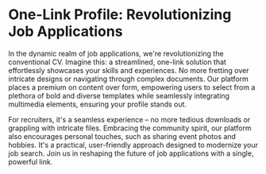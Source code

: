 
# One-Link Profile: Revolutionizing Job Applications
In the dynamic realm of job applications, we're revolutionizing the conventional CV. Imagine this: a streamlined, one-link solution that effortlessly showcases your skills and experiences. No more fretting over intricate designs or navigating through complex documents. Our platform places a premium on content over form, empowering users to select from a plethora of bold and diverse templates while seamlessly integrating multimedia elements, ensuring your profile stands out.

For recruiters, it's a seamless experience – no more tedious downloads or grappling with intricate files. Embracing the community spirit, our platform also encourages personal touches, such as sharing event photos and hobbies. It's a practical, user-friendly approach designed to modernize your job search. Join us in reshaping the future of job applications with a single, powerful link.
